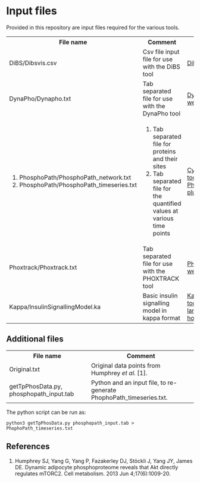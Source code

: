 # Input files

Provided in this repository are input files required for the various tools.


<table> 
	<tr>
		<th> File name 
		</th>
		<th> Comment
		</th>
		<th> Tool link 
		</th>
	</tr>
	<tr> 
		<td> 
			DiBS/Dibsvis.csv 
		</td>
		<td> 
			Csv file input file for use with the DiBS tool 
		</td>
		<td> 
			<a href="http://www.dibsvis.com">DiBS</a>
		</td>
	</tr>
	<tr> 
		<td> 
			DynaPho/Dynapho.txt
		</td>
		<td> 
			Tab separated file for use with the DynaPho tool 
		</td>
		<td> 
			<a href="http://140.112.52.89/dynapho/"> DynaPho web tool </a>
		</td>
	</tr>
	<tr> 
		<td> 
			<ol> 
				<li> PhosphoPath/PhosphoPath_network.txt </li>
				<li> PhosphoPath/PhosphoPath_timeseries.txt </li>
			</ol>
		</td>
		<td> 
			<ol>
				<li> Tab separated file for proteins and their sites </li>
				<li> Tab separated file for the quantified values at various time points </li>
			</ol>
		</td>
		<td> 
			<a href="http://www.cytoscape.org"> Cytoscape tool </a>, <a href="http://apps.cytoscape.org/apps/phosphopath"> PhosphoPath plugin </a>
		</td>
	</tr>
	<tr> 
		<td> 
			Phoxtrack/Phoxtrack.txt
		</td>
		<td> 
			Tab separated file for use with the PHOXTRACK tool
		</td>
		<td> 
			<a href="http://phoxtrack.molgen.mpg.de"> PHOXTRACK web tool </a>
		</td>
	</tr>
	<tr> 
		<td>
			Kappa/InsulinSignallingModel.ka 
		</td>
		<td> 
			Basic insulin signalling model in kappa format 
		</td>
		<td> 
			<a href="https://tools.kappalanguage.org/try/?model=https%3A//raw.githubusercontent.com/Kappa-Dev/KaSim/master/models/abc-pert.ka"> Kappa online tool </a>, 
			<a href="https://kappalanguage.org"> Kappa language home page </a>
		</td>
	</tr>
</table>
	

## Additional files

<table> 
	<tr>
		<th> File name 
		</th>
		<th> Comment
		</th>
	</tr>
	<tr>
		<td> Original.txt
		</td>
		<td> Original data points from Humphrey <i> et al. </i> [1].
		</td>
	</tr>
	<tr>
		<td> getTpPhosData.py, phosphopath_input.tab
		</td>
		<td> Python and an input file, to re-generate PhophoPath_timeseries.txt. 
		</td>
	</tr>
</table>


The python script can be run as: 

```python3 getTpPhosData.py phosphopath_input.tab > PhophoPath_timeseries.txt```


## References

1. Humphrey SJ, Yang G, Yang P, Fazakerley DJ, Stöckli J, Yang JY, James DE. Dynamic adipocyte phosphoproteome reveals that Akt directly regulates mTORC2. Cell metabolism. 2013 Jun 4;17(6):1009-20.


